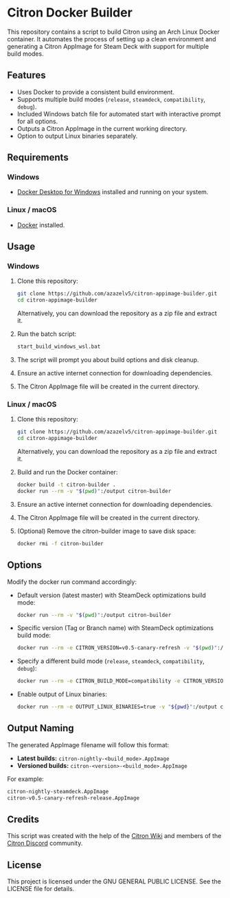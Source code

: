 # Citron Docker Builder

This repository contains a script to build Citron using an Arch Linux Docker container. It automates the process of setting up a clean environment and generating a Citron AppImage for Steam Deck with support for multiple build modes.

## Features

- Uses Docker to provide a consistent build environment.
- Supports multiple build modes (`release`, `steamdeck`, `compatibility`, `debug`).
- Included Windows batch file for automated start with interactive prompt for all options.
- Outputs a Citron AppImage in the current working directory.
- Option to output Linux binaries separately.

## Requirements

### Windows
- [Docker Desktop for Windows](https://docs.docker.com/desktop/setup/install/windows-install/) installed and running on your system.

### Linux / macOS
- [Docker](https://docs.docker.com/get-docker/) installed.

## Usage

### Windows

1. Clone this repository:
   ```sh
   git clone https://github.com/azazelv5/citron-appimage-builder.git
   cd citron-appimage-builder
   ```
   Alternatively, you can download the repository as a zip file and extract it.

2. Run the batch script:
   ```sh
   start_build_windows_wsl.bat
   ```

3. The script will prompt you about build options and disk cleanup.

4. Ensure an active internet connection for downloading dependencies.

5. The Citron AppImage file will be created in the current directory.

### Linux / macOS

1. Clone this repository:
   ```sh
   git clone https://github.com/azazelv5/citron-appimage-builder.git
   cd citron-appimage-builder
   ```
   Alternatively, you can download the repository as a zip file and extract it.

2. Build and run the Docker container:
   ```sh
   docker build -t citron-builder .
   docker run --rm -v "$(pwd)":/output citron-builder
   ```

3. Ensure an active internet connection for downloading dependencies.

4. The Citron AppImage file will be created in the current directory.

5. (Optional) Remove the citron-builder image to save disk space:
   ```sh
   docker rmi -f citron-builder
   ```

## Options

Modify the docker run command accordingly:

- Default version (latest master) with SteamDeck optimizations build mode:
  ```sh
  docker run --rm -v "$(pwd)":/output citron-builder
  ```

- Specific version (Tag or Branch name) with SteamDeck optimizations build mode:
  ```sh
  docker run --rm -e CITRON_VERSION=v0.5-canary-refresh -v "$(pwd)":/output citron-builder
  ```

- Specify a different build mode (`release`, `steamdeck`, `compatibility`, `debug`):
  ```sh
  docker run --rm -e CITRON_BUILD_MODE=compatibility -e CITRON_VERSION=v0.5-canary-refresh -v "$(pwd)":/output citron-builder
  ```
  
- Enable output of Linux binaries:
  ```sh
  docker run --rm -e OUTPUT_LINUX_BINARIES=true -v "${pwd}":/output citron-builder
  ```

## Output Naming

The generated AppImage filename will follow this format:
- **Latest builds:** `citron-nightly-<build_mode>.AppImage`
- **Versioned builds:** `citron-<version>-<build_mode>.AppImage`

For example:
```sh
citron-nightly-steamdeck.AppImage
citron-v0.5-canary-refresh-release.AppImage
```

## Credits

This script was created with the help of the [Citron Wiki](https://git.citron-emu.org/Citron/Citron/wiki/?action=_pages) and members of the [Citron Discord](https://discord.gg/VcSDxrBYUJ) community.

## License

This project is licensed under the GNU GENERAL PUBLIC LICENSE. See the LICENSE file for details.

